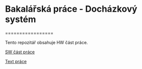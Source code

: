 # Bakalářská práce - Docházkový systém
=================

Tento repozitář obsahuje HW část práce.

[SW část práce](https://github.com/MasterPK/VUT_IBT_IS)

[Text práce](https://www.fit.vut.cz/study/thesis-file/22885/22885.pdf)
